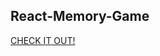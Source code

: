 ## React-Memory-Game
[CHECK IT OUT!](https://63a455cc11e2567b4c561728--strong-babka-21e163.netlify.app/)
